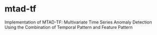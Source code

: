 # mtad-tf
Implementation of MTAD-TF: Multivariate Time Series Anomaly Detection Using the Combination of Temporal Pattern and Feature Pattern
